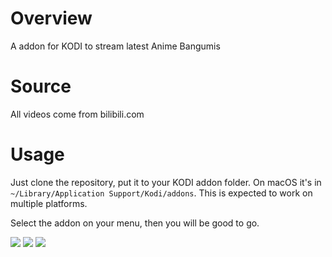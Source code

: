 # Overview
A addon for KODI to stream latest Anime Bangumis
# Source
All videos come from bilibili.com
# Usage
Just clone the repository, put it to your KODI addon folder. On macOS it's in `~/Library/Application Support/Kodi/addons`. This is expected to work on multiple platforms.

Select the addon on your menu, then you will be good to go.

![](https://i.imgur.com/gPwXLBJ.png)
![](https://i.imgur.com/vO8l9vU.png)
![](https://i.imgur.com/Ra2ulpQ.png)
